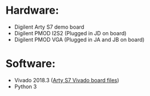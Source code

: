 
# Hardware:

- Digilent Arty S7 demo board
- Digilent PMOD I2S2 (Plugged in JD on board)
- Digilent PMOD VGA (Plugged in JA and JB on board)

# Software:

- Vivado 2018.3 ([Arty S7 Vivado board files](https://github.com/Digilent/vivado-boards))
- Python 3
